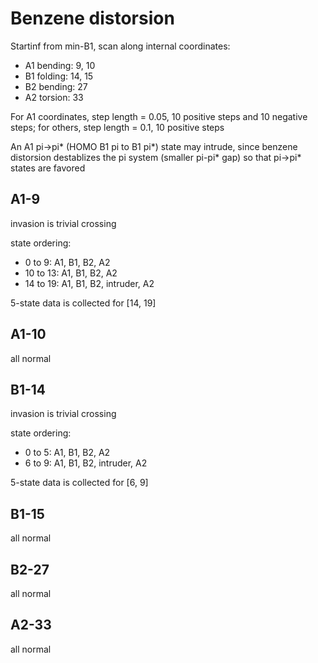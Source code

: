 # Benzene distorsion
Startinf from min-B1, scan along internal coordinates:
* A1 bending: 9, 10
* B1 folding: 14, 15
* B2 bending: 27
* A2 torsion: 33

For A1 coordinates, step length = 0.05, 10 positive steps and 10 negative steps; for others, step length = 0.1, 10 positive steps

An A1 pi->pi* (HOMO B1 pi to B1 pi*) state may intrude, since benzene distorsion destablizes the pi system (smaller pi-pi* gap) so that pi->pi* states are favored

## A1-9
invasion is trivial crossing

state ordering:
*  0 to  9: A1, B1, B2, A2
* 10 to 13: A1, B1, B2, A2
* 14 to 19: A1, B1, B2, intruder, A2

5-state data is collected for [14, 19]

## A1-10
all normal

## B1-14
invasion is trivial crossing

state ordering:
* 0 to 5: A1, B1, B2, A2
* 6 to 9: A1, B1, B2, intruder, A2

5-state data is collected for [6, 9]

## B1-15
all normal

## B2-27
all normal

## A2-33
all normal
